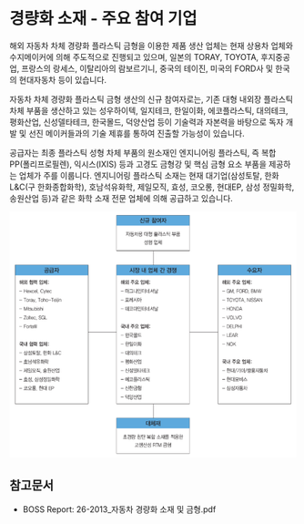 # 경량화 소재 - 주요 참여 기업

해외 자동차 차체 경량화 플라스틱 금형을 이용한 제품 생산 업체는 현재 상용차 업체와 수지메이커에 의해 주도적으로 진행되고 있으며, 일본의 TORAY, TOYOTA, 후지중공업, 프랑스의 랑세스, 이탈리아의 람보르기니, 중국의 테이진, 미국의 FORD사 및 한국의 현대자동차 등이 있습니다.

자동차 차체 경량화 플라스틱 금형 생산의 신규 참여자로는, 기존 대형 내외장 플라스틱 차체 부품을 생산하고 있는 성우하이텍, 일지테크, 한일이화, 에코플라스틱, 대의테크, 평화산업, 신성델타테크, 한국몰드, 덕양산업 등이 기술력과 자본력을 바탕으로 독자 개발 및 선진 메이커들과의 기술 제휴를 통하여 진출할 가능성이 있습니다.


공급자는 최종 플라스틱 성형 차체 부품의 원소재인 엔지니어링 플라스틱, 즉 복합 PP(폴리프로필렌), 익시스(IXIS) 등과 고경도 금형강 및 핵심 금형 요소 부품을 제공하는 업체가 주를 이룹니다. 엔지니어링 플라스틱 소재는 현재 대기업(삼성토탈, 한화L&C(구 한화종합화학), 호남석유화학, 제일모직, 효성, 코오롱, 현대EP, 삼성 정밀화학, 송원산업 등)과 같은 화학 소재 전문 업체에 의해 공급하고 있습니다.


![](./images/경량화소재_Q13_1_1.PNG)


## 참고문서
- BOSS Report: 26-2013_자동차 경량화 소재 및 금형.pdf
